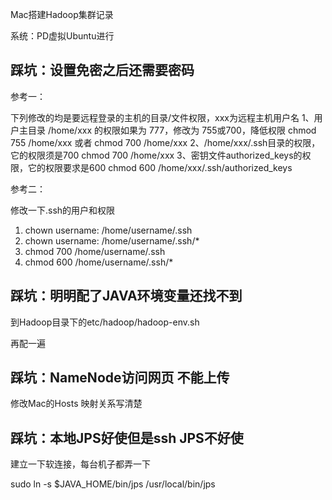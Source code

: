 Mac搭建Hadoop集群记录

系统：PD虚拟Ubuntu进行



## 踩坑：设置免密之后还需要密码

参考一：

下列修改的均是要远程登录的主机的目录/文件权限，xxx为远程主机用户名
1、用户主目录 /home/xxx 的权限如果为 777，修改为 755或700，降低权限
chmod 755 /home/xxx 或者  chmod 700 /home/xxx
2、/home/xxx/.ssh目录的权限，它的权限须是700
chmod 700 /home/xxx
3、密钥文件authorized_keys的权限，它的权限要求是600
chmod 600 /home/xxx/.ssh/authorized_keys



参考二：

修改一下.ssh的用户和权限

1. chown username: /home/username/.ssh 
2. chown username: /home/username/.ssh/* 
3. chmod 700 /home/username/.ssh 
4. chmod 600 /home/username/.ssh/* 



## 踩坑：明明配了JAVA环境变量还找不到

到Hadoop目录下的etc/hadoop/hadoop-env.sh

再配一遍



## 踩坑：NameNode访问网页 不能上传

修改Mac的Hosts 映射关系写清楚



## 踩坑：本地JPS好使但是ssh JPS不好使

建立一下软连接，每台机子都弄一下

sudo ln -s $JAVA_HOME/bin/jps /usr/local/bin/jps